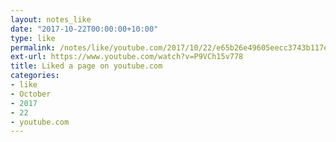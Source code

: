 ```yaml
---
layout: notes_like
date: "2017-10-22T00:00:00+10:00"
type: like
permalink: /notes/like/youtube.com/2017/10/22/e65b26e49605eecc3743b117e0d070fe1c711a12.html
ext-url: https://www.youtube.com/watch?v=P9VCh15v778
title: Liked a page on youtube.com
categories:
- like
- October
- 2017
- 22
- youtube.com
---
```


